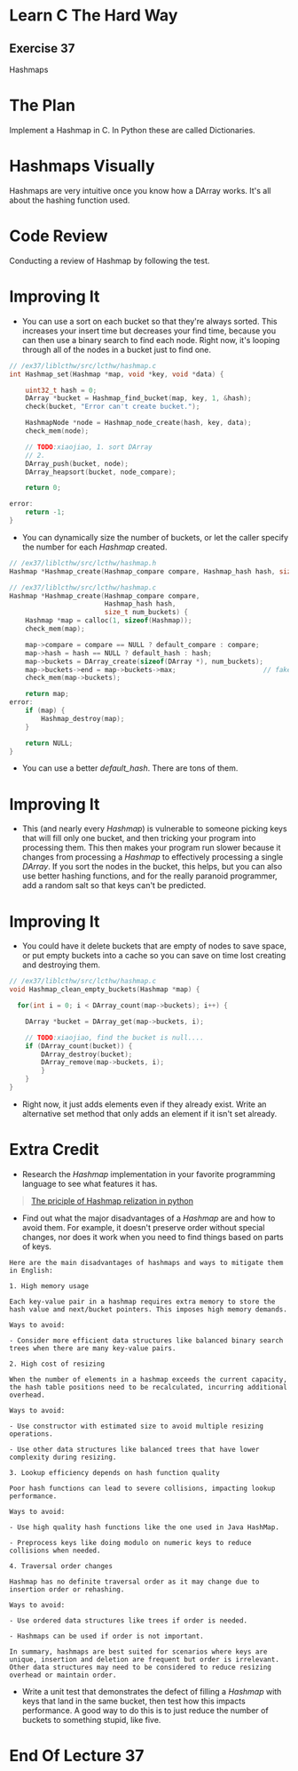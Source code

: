 Learn C The Hard Way
=======

Exercise 37
----

Hashmaps



The Plan
====

Implement a Hashmap in C.
In Python these are called Dictionaries.


Hashmaps Visually
====

Hashmaps are very intuitive once you know how a DArray works.
It's all about the hashing function used.



Code Review
====

Conducting a review of Hashmap by following the test.



Improving It
====

* You can use a sort on each bucket so that they're always sorted. This increases your insert time but decreases your find time, because you can then use a binary search to find each node.  Right now,  it's looping through all of the nodes in a bucket just to find one.
```C
// /ex37/liblcthw/src/lcthw/hashmap.c
int Hashmap_set(Hashmap *map, void *key, void *data) {

    uint32_t hash = 0;
    DArray *bucket = Hashmap_find_bucket(map, key, 1, &hash);
    check(bucket, "Error can't create bucket.");

    HashmapNode *node = Hashmap_node_create(hash, key, data);
    check_mem(node);

    // TODO:xiaojiao, 1. sort DArray
    // 2. 
    DArray_push(bucket, node);
    DArray_heapsort(bucket, node_compare);

    return 0;

error:
    return -1;
}
```
* You can dynamically size the number of buckets, or let the caller specify the number for each *Hashmap* created.
```C
// /ex37/liblcthw/src/lcthw/hashmap.h
Hashmap *Hashmap_create(Hashmap_compare compare, Hashmap_hash hash, size_t num_buckets);
```
```C
// /ex37/liblcthw/src/lcthw/hashmap.c
Hashmap *Hashmap_create(Hashmap_compare compare, 
                        Hashmap_hash hash,
                        size_t num_buckets) {
    Hashmap *map = calloc(1, sizeof(Hashmap));
    check_mem(map);

    map->compare = compare == NULL ? default_compare : compare;
    map->hash = hash == NULL ? default_hash : hash;
    map->buckets = DArray_create(sizeof(DArray *), num_buckets);
    map->buckets->end = map->buckets->max;                      // fake out expanding it
    check_mem(map->buckets);

    return map;
error:
    if (map) {
        Hashmap_destroy(map);
    }

    return NULL;
}
```
* You can use a better *default_hash*.  There are tons of them.



Improving It
====

* This (and nearly every *Hashmap*) is vulnerable to someone picking keys that will fill only one bucket, and then tricking your program into processing them.  This then makes your program run slower because it changes from processing a *Hashmap* to effectively processing a single *DArray*.  If you sort the nodes in the bucket, this helps, but you can also use better hashing functions, and for the really paranoid programmer, add a random salt so that keys can't be predicted.



Improving It
====

* You could have it delete buckets that are empty of nodes to save space, or put empty buckets into a cache so you can save on time lost creating and destroying them.
```C
// /ex37/liblcthw/src/lcthw/hashmap.c
void Hashmap_clean_empty_buckets(Hashmap *map) {

  for(int i = 0; i < DArray_count(map->buckets); i++) {

    DArray *bucket = DArray_get(map->buckets, i);

    // TODO:xiaojiao, find the bucket is null....
    if (DArray_count(bucket)) {
        DArray_destroy(bucket);
        DArray_remove(map->buckets, i);
        }
    }
}
```
* Right now, it just adds elements even if they already exist.  Write an alternative set method that only adds an element if it isn't set already.



Extra Credit
====

* Research the *Hashmap* implementation in your favorite programming language to see what features it has.

>[The priciple of Hashmap relization in python](https://www.cnblogs.com/Xuuuuuu/p/13894009.html)
* Find out what the major disadvantages of a *Hashmap* are and how to avoid them.  For example, it doesn't preserve order without special changes, nor does it work when you need to find things based on parts of keys.
```
Here are the main disadvantages of hashmaps and ways to mitigate them in English:

1. High memory usage

Each key-value pair in a hashmap requires extra memory to store the hash value and next/bucket pointers. This imposes high memory demands. 

Ways to avoid:

- Consider more efficient data structures like balanced binary search trees when there are many key-value pairs.

2. High cost of resizing 

When the number of elements in a hashmap exceeds the current capacity, the hash table positions need to be recalculated, incurring additional overhead.

Ways to avoid: 

- Use constructor with estimated size to avoid multiple resizing operations.

- Use other data structures like balanced trees that have lower complexity during resizing.

3. Lookup efficiency depends on hash function quality

Poor hash functions can lead to severe collisions, impacting lookup performance.

Ways to avoid:

- Use high quality hash functions like the one used in Java HashMap.

- Preprocess keys like doing modulo on numeric keys to reduce collisions when needed.

4. Traversal order changes

Hashmap has no definite traversal order as it may change due to insertion order or rehashing.

Ways to avoid:

- Use ordered data structures like trees if order is needed. 

- Hashmaps can be used if order is not important.

In summary, hashmaps are best suited for scenarios where keys are unique, insertion and deletion are frequent but order is irrelevant. Other data structures may need to be considered to reduce resizing overhead or maintain order.
```
* Write a unit test that demonstrates the defect of filling a *Hashmap* with keys that land in the same bucket, then test how this impacts performance.  A good way to do this is to just reduce the number of buckets to something stupid, like five.



End Of Lecture 37
=====

